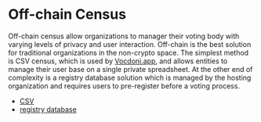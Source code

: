 # Off-chain Census

Off-chain census allow organizations to manager their voting body with varying levels of privacy and user interaction. Off-chain is the best solution for traditional organizations in the non-crypto space. The simplest method is CSV census, which is used by [Vocdoni.app](https://vocdoni.app/), and allows entities to manage their user base on a single private spreadsheet. At the other end of complexity is a registry database solution which is managed by the hosting organization and requires users to pre-register before a voting process. 

+ [CSV](csv.md)
+ [registry database](registry.md)
